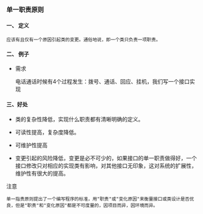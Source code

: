 ### 单一职责原则

#### 一、 定义

    应该有且仅有一个原因引起类的变更。通俗地说，即一个类只负责一项职责。
    
#### 二、 例子

- 需求

    电话通话时候有4个过程发生：拨号、通话、回应、挂机，我们写一个接口实现

#### 三、好处

- 类的复杂性降低，实现什么职责都有清晰明确的定义。

- 可读性提高，复杂度降低。

- 可维护性提高

- 变更引起的风险降低，变更是必不可少的，如果接口的单一职责做得好，一个接口修改只对相应的实现类有影响，对其他接口无印象，这对系统的扩展性，维护性有很大的提高。 


注意

    单一指责原则提出了一个编写程序的标准，用"职责"或"变化原因"来衡量接口或类设计是否优良，但是"职责"和"变化原因"都是不可度量的，因项目而异，因环境而异。

